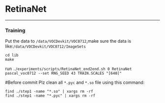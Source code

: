# RetinaNet
-----------------

### Training
Put the data to `/data/VOCDevkit/VOC0712`,make sure the data is like:`/data/VOCDevkit/VOC0712/ImageSets`  
```
cd lib
make
```
run `./experiments/scripts/RetinaNet_end2end.sh 0 RetinaNet pascal_voc0712 --set RNG_SEED 43 TRAIN.SCALES "[640]"`

#Before commit
Plz clean all `*.pyc` and `*.so` file using this command:
```
find ./step1 -name "*.so" | xargs rm -rf
find ./step1 -name "*.pyc" | xargs rm -rf
```

